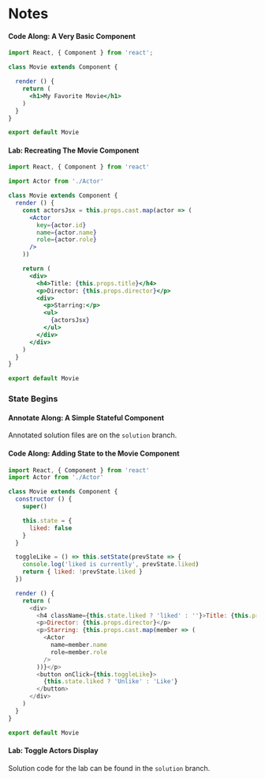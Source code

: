 # Notes

#### Code Along: A Very Basic Component

```jsx
import React, { Component } from 'react';

class Movie extends Component {

  render () {
    return (
      <h1>My Favorite Movie</h1>
    )
  }
}

export default Movie
```

#### Lab: Recreating The Movie Component

```jsx
import React, { Component } from 'react'

import Actor from './Actor'

class Movie extends Component {
  render () {
    const actorsJsx = this.props.cast.map(actor => (
      <Actor
        key={actor.id}
        name={actor.name}
        role={actor.role}
      />
    ))

    return (
      <div>
        <h4>Title: {this.props.title}</h4>
        <p>Director: {this.props.director}</p>
        <div>
          <p>Starring:</p>
          <ul>
            {actorsJsx}
          </ul>
        </div>
      </div>
    )
  }
}

export default Movie
```

### State Begins

#### Annotate Along: A Simple Stateful Component

Annotated solution files are on the `solution` branch.

#### Code Along: Adding State to the Movie Component

```js
import React, { Component } from 'react'
import Actor from './Actor'

class Movie extends Component {
  constructor () {
    super()

    this.state = {
      liked: false
    }
  }

  toggleLike = () => this.setState(prevState => {
    console.log('liked is currently', prevState.liked)
    return { liked: !prevState.liked }
  })

  render () {
    return (
      <div>
        <h4 className={this.state.liked ? 'liked' : ''}>Title: {this.props.title}</h4>
        <p>Director: {this.props.director}</p>
        <p>Starring: {this.props.cast.map(member => (
          <Actor
            name=member.name
            role=member.role
          />
        ))}</p>
        <button onClick={this.toggleLike}>
          {this.state.liked ? 'Unlike' : 'Like'}
        </button>
      </div>
    )
  }
}

export default Movie
```

#### Lab: Toggle Actors Display

Solution code for the lab can be found in the `solution` branch.
